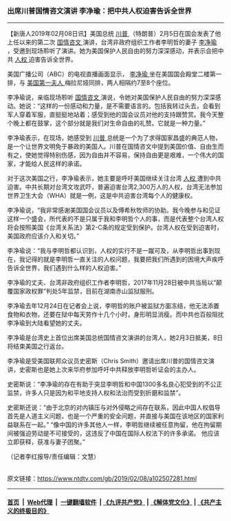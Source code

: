 ### 出席川普国情咨文演讲 李净瑜：把中共人权迫害告诉全世界
------------------------

<div class="post_content">
 <p>
  【新唐人2019年02月08日讯】美国总统
  <a href="https://www.ntdtv.com/gb/川普.htm">
   川普
  </a>
  （特朗普）2月5日在国会发表了他上任以来的第二次
  <a href="https://www.ntdtv.com/gb/国情咨文.htm">
   国情咨文
  </a>
  演讲，台湾非政府组织工作者李明哲的妻子
  <a href="https://www.ntdtv.com/gb/李净瑜.htm">
   李净瑜
  </a>
  ，受邀到现场聆听了演讲。她为美国保护人民自由的努力深深感动，并表示会把中共
  <a href="https://www.ntdtv.com/gb/人权.htm">
   人权
  </a>
  迫害告诉全世界。
 </p>
 <p>
  美国广播公司（ABC）的电视直播画面显示，
  <a href="https://www.ntdtv.com/gb/李净瑜.htm">
   李净瑜
  </a>
  坐在美国国会殿堂二楼第一排，与
  <a href="https://www.ntdtv.com/gb/美国第一夫人.htm">
   美国第一夫人
  </a>
  梅拉尼娅同排，两人相隔约7至8个座位。
 </p>
 <p>
  李净瑜说，亲临现场聆听
  <a href="https://www.ntdtv.com/gb/国情咨文.htm">
   国情咨文
  </a>
  演说，令她对美国保护人民自由的努力深深感动。她说：“这样的一份感动和力量，是不需要语言的。包括我转过头去，会看到军人穿着军服，直挺挺地站着；感受到他的国会议员对他的支持跟赞赏。我今天整个晚上都在鼓掌，这个部分就是我们对生命自由的礼赞。它就是一种力量。”
 </p>
 <p>
  李净瑜表示，在现场，她感受到
  <a href="https://www.ntdtv.com/gb/川普.htm">
   川普
  </a>
  总统是一个为了求得国家昌盛的典范人物，是一个让世界文明免于暴政的美国人。川普在国情咨文中提到美国价值、自由生而有之，使她觉得特别伤感，因为自由并不容易，保持自由更是艰难，一个伟大的国家，才能给人民这样的承诺。
 </p>
 <p>
  对于这次美国之行，李净瑜表示，她主要是呼吁美国继续关注台湾
  <a href="https://www.ntdtv.com/gb/人权.htm">
   人权
  </a>
  遭到中共迫害。中共长期对台湾文攻武吓，普遍迫害台湾2,300万人的人权，台湾无法参加世界卫生大会（WHA）就是一例，这是中共迫害台湾每个人的健康权。
 </p>
 <p>
  李净瑜说，“我非常感谢美国国会议员以及傅希秋牧师的协助。我今晚参与和见证这样一个盛会，所代表的不是只属于我和李明哲个人的事，而是代表整个台湾人权将会按照美国《台湾关系法》第2-C条的规定受到保护。台湾人权在受到迫害时，美国政府应该介入和关切。”
 </p>
 <p>
  李净瑜说：“我与李明哲都认识到，人权的实行不是一蹴可及，从李明哲出事到现在，我记得的就是李明哲一直关注的人权问题，我要把我们所遇到的困境大声疾呼告诉全世界，我们遇到什么样的人权迫害。”
 </p>
 <p>
  李净瑜的丈夫、台湾非政府组织工作者李明哲，2017年11月28日被中共当局以“颠覆国家政权罪”判处5年监禁，目前在湖南赤山监狱服刑。
 </p>
 <p>
  李净瑜去年12月24日在记者会上说，李明哲的账户被监狱方面冻结，他无法添置食物和衣物，还要在狱中每天劳作十几个小时，身形明显消瘦。而中共也百般阻扰李净瑜到大陆看望她的丈夫。
 </p>
 <p>
  李净瑜是台湾史上首位出席美国总统国情咨文演讲的台湾人，她2月3日抵美，8日将结束美国之行返台。
 </p>
 <p>
  李净瑜是受美国联邦众议员史密斯（Chris Smith）邀请出席川普的国情咨文演讲，史密斯也是她上次来华府参加呼吁中共释放李明哲听证会的主办人。
 </p>
 <p>
  史密斯说：“李净瑜的存在有助于突显李明哲和中国1300多名良心犯受到的不公正监禁，许多人只是因为和平地支持人权和法治而受到折磨和监禁”。
 </p>
 <p>
  史密斯还说：“由于北京的对内镇压与对外侵略之间存在联系，因此中国人权倡导首先是人道主义问题，也是一个严重的安全问题，并直接与美国在该地区的国家利益联系在一起。” “像中国的许多其他人一样，李明哲继续被任意拘留，他在拘留期间被强迫劳动是不可接受的，这违反了中国在国际人权法下的许多承诺。 他应该立即获释，获准与妻子团聚。”
 </p>
 <p>
 </p>
 <p>
  （记者李红报导/责任编辑：文慧）
 </p>
 <div class="single_ad">
 </div>
</div>

<br/>原文链接：https://www.ntdtv.com/gb/2019/02/08/a102507281.html


------------------------
#### [首页](https://github.com/gfw-breaker/banned-news/blob/master/README.md) &nbsp;|&nbsp; [Web代理](https://github.com/labour-camp/helloworld) &nbsp;|&nbsp; [一键翻墙软件](https://github.com/gfw-breaker/nogfw/blob/master/README.md) &nbsp;| [《九评共产党》](https://github.com/gfw-breaker/9ping.md/blob/master/README.md#九评之一评共产党是什么) | [《解体党文化》](https://github.com/gfw-breaker/jtdwh.md/blob/master/README.md) | [《共产主义的终极目的》](https://github.com/gfw-breaker/gczydzjmd.md/blob/master/README.md)

